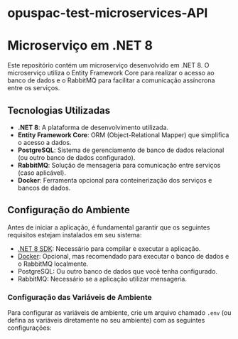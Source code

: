# opuspac-test-microservices-API
# Microserviço em .NET 8

Este repositório contém um microserviço desenvolvido em .NET 8. O microserviço utiliza o Entity Framework Core para realizar o acesso ao banco de dados e o RabbitMQ para facilitar a comunicação assíncrona entre os serviços.

## Tecnologias Utilizadas

- **.NET 8**: A plataforma de desenvolvimento utilizada.
- **Entity Framework Core**: ORM (Object-Relational Mapper) que simplifica o acesso a dados.
- **PostgreSQL**: Sistema de gerenciamento de banco de dados relacional (ou outro banco de dados configurado).
- **RabbitMQ**: Solução de mensageria para comunicação entre serviços (caso aplicável).
- **Docker**: Ferramenta opcional para conteinerização dos serviços e bancos de dados.

## Configuração do Ambiente

Antes de iniciar a aplicação, é fundamental garantir que os seguintes requisitos estejam instalados em seu sistema:

- [.NET 8 SDK](https://dotnet.microsoft.com/download/dotnet/8.0): Necessário para compilar e executar a aplicação.
- [Docker](https://www.docker.com/): Opcional, mas recomendado para executar o banco de dados e o RabbitMQ localmente.
- PostgreSQL: Ou outro banco de dados que você tenha configurado.
- RabbitMQ: Necessário se a aplicação utilizar mensageria.

### Configuração das Variáveis de Ambiente

Para configurar as variáveis de ambiente, crie um arquivo chamado `.env` (ou defina as variáveis diretamente no seu ambiente) com as seguintes configurações:
